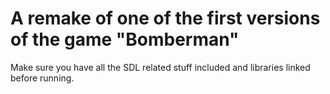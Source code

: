 # A remake of one of the first versions of the game "Bomberman"

Make sure you have all the SDL related stuff included and libraries linked before running.
